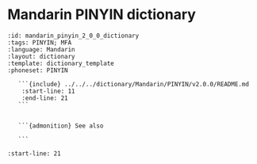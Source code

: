 
# Mandarin PINYIN dictionary

``````{dictionary} Mandarin PINYIN dictionary
:id: mandarin_pinyin_2_0_0_dictionary
:tags: PINYIN; MFA
:language: Mandarin
:layout: dictionary
:template: dictionary_template
:phoneset: PINYIN

   ```{include} ../../../dictionary/Mandarin/PINYIN/v2.0.0/README.md
    :start-line: 11
    :end-line: 21
   ```


   ```{admonition} See also

   ```

``````

```{include} ../../../dictionary/Mandarin/PINYIN/v2.0.0/README.md
:start-line: 21
```
